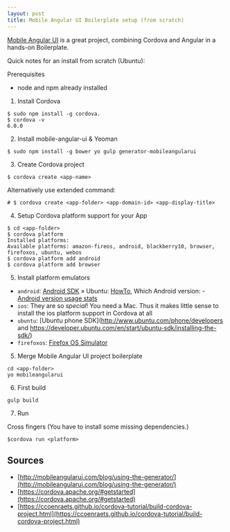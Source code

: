 ```yaml
---
layout: post
title: Mobile Angular UI Boilerplate setup (from scratch)
---
```


[Mobile Angular UI](http://mobileangularui.com/) is a great project, combining Cordova and Angular in a hands-on Boilerplate.

Quick notes for  an install from scratch (Ubuntu):

Prerequisites

 * node and npm already installed

1. Install Cordova

```
$ sudo npm install -g cordova.
$ cordova -v
6.0.0
```

2. Install mobile-angular-ui & Yeoman

```
$ sudo npm install -g bower yo gulp generator-mobileangularui
```

3. Create Cordova project

```
$ cordova create <app-name>
```
Alternatively use extended command:

```
# $ cordova create <app-folder> <app-domain-id> <app-display-title>
```

4. Setup Cordova platform support for your App

```
$ cd <app-folder>
$ cordova platform
Installed platforms:
Available platforms: amazon-fireos, android, blackberry10, browser, firefoxos, ubuntu, webos
$ cordova platform add android
$ cordova platform add browser
```

5. Install platform emulators

* `android`: [Android SDK](http://developer.android.com/sdk/installing/index.html) &raquo; Ubuntu: [HowTo](http://www.unixmen.com/install-android-sdk-ubuntu-14-04/), Which Android version: - [Android version usage stats](http://www.appbrain.com/stats/top-android-sdk-versions)
* `ios`: They are so *special*! You need a Mac. Thus it makes little sense to install the ios platform support in Cordova at all
* `ubuntu`: [Ubuntu phone SDK](http://www.ubuntu.com/phone/developers and https://developer.ubuntu.com/en/start/ubuntu-sdk/installing-the-sdk/)
* `firefoxos`: [Firefox OS Simulator](https://developer.mozilla.org/en/docs/Tools/Firefox_OS_Simulator)

5. Merge Mobile Angular UI project boilerplate

```
cd <app-folder>
yo mobileangularui
```

6. First build

```
gulp build
```

7. Run

Cross fingers (You have to install some missing dependencies.)

```
$cordova run <platform>
```

## Sources

 * [http://mobileangularui.com/blog/using-the-generator/](http://mobileangularui.com/blog/using-the-generator/)
 * [https://cordova.apache.org/#getstarted](https://cordova.apache.org/#getstarted)
 * [https://ccoenraets.github.io/cordova-tutorial/build-cordova-project.html](https://ccoenraets.github.io/cordova-tutorial/build-cordova-project.html)
